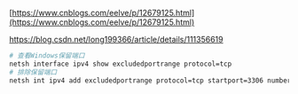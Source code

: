 [https://www.cnblogs.com/eelve/p/12679125.html](https://www.cnblogs.com/eelve/p/12679125.html)

https://blog.csdn.net/long199366/article/details/111356619

```bash
# 查看Windows保留端口
netsh interface ipv4 show excludedportrange protocol=tcp
# 排除保留端口
netsh int ipv4 add excludedportrange protocol=tcp startport=3306 numberofports=1
```

